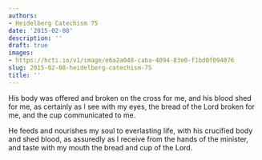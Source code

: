 ```yaml
---
authors:
- Heidelberg Catechism 75
date: '2015-02-08'
description: ''
draft: true
images:
- https://hcti.io/v1/image/e6a2a048-caba-4094-83e0-f1bd0f094076
slug: 2015-02-08-heidelberg-catechism-75
title: ''
---
```


His body was offered and broken on the cross for me, and his blood shed for me, as certainly as I see with my eyes, the bread of the Lord broken for me, and the cup communicated to me.

He feeds and nourishes my soul to everlasting life, with his crucified body and shed blood, as assuredly as I receive from the hands of the minister, and taste with my mouth the bread and cup of the Lord.